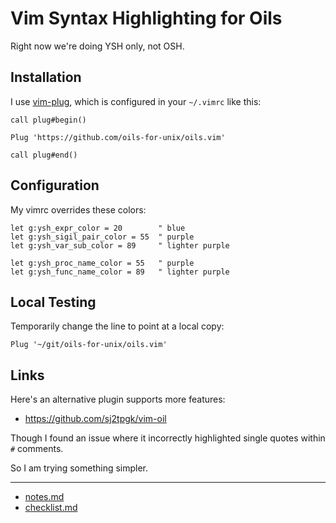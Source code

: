 Vim Syntax Highlighting for Oils
====

Right now we're doing YSH only, not OSH.

## Installation

I use [vim-plug][], which is configured in your `~/.vimrc` like this:

    call plug#begin()
    
    Plug 'https://github.com/oils-for-unix/oils.vim'
    
    call plug#end()

[vim-plug]: https://github.com/junegunn/vim-plug

## Configuration

My vimrc overrides these colors:

    let g:ysh_expr_color = 20        " blue  
    let g:ysh_sigil_pair_color = 55  " purple
    let g:ysh_var_sub_color = 89     " lighter purple

    let g:ysh_proc_name_color = 55   " purple
    let g:ysh_func_name_color = 89   " lighter purple

## Local Testing

Temporarily change the line to point at a local copy:

    Plug '~/git/oils-for-unix/oils.vim'

## Links


Here's an alternative plugin supports more features:

- <https://github.com/sj2tpgk/vim-oil>

Though I found an issue where it incorrectly highlighted single quotes within
`#` comments.

So I am trying something simpler.

---

- [notes.md](notes.md)
- [checklist.md](checklist.md)

